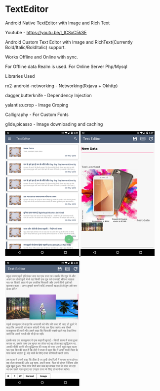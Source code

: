 # TextEditor
Android Native TextEditor with Image and Rich Text

Youtube - https://youtu.be/l_ICSxC5kSE

Android Custom Text Editor with Image and RichText(Currently Bold/Italic/BoldItalic) support.

Works Offline and Online with sync.

For Offline data Realm is used.
For Online Server Php/Mysql

Libraries Used

rx2-android-networking - Networking(Rxjava + Okhttp)

dagger,butterknife - Dependency Injection

yalantis:ucrop - Image Croping

Calligraphy - For Custom Fonts

glide,picasso - Image downloading and caching 



<a href="https://github.com/naveendew/TextEditor/blob/master/1.png"><img src="https://github.com/naveendew/TextEditor/blob/master/1.png" height="403" width="240" />
</a>
<a href="https://github.com/naveendew/TextEditor/blob/master/device-2018-03-09-050946.png"><img src="https://github.com/naveendew/TextEditor/blob/master/device-2018-03-09-050946.png" height="403" width="240" />
</a>

<a href="https://github.com/naveendew/TextEditor/blob/master/2.png"><img src="https://github.com/naveendew/TextEditor/blob/master/2.png" height="403" width="240" />
</a>


